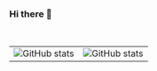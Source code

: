 ### Hi there 👋

<!--
**LuizaSar/LuizaSar** is a ✨ _special_ ✨ repository because its `README.md` (this file) appears on your GitHub profile.

Here are some ideas to get you started:

- 🔭 I’m currently working on ...
- 🌱 I’m currently learning ...
- 👯 I’m looking to collaborate on ...
- 🤔 I’m looking for help with ...
- 💬 Ask me about ...
- 📫 How to reach me: ...
- 😄 Pronouns: ...
- ⚡ Fun fact: ...
-->
<br>

<table border="0">
  <tbody>
    <tr>
      <td border="0">
        <a>
          <img alt="GitHub stats" src="https://github-readme-stats.vercel.app/api?username=LuizaSar&show_icons=truetheme=radical&include_all_commits=true" />
        </a>
      </td>
      <td border="0">
        <a>
          <img alt="GitHub stats" src="https://github-readme-stats.vercel.app/api/top-langs/?username=LuizaSar&layout=compact&title_color=6CA0FF&icon_color=6CA0FF&bg_color=151515&text_color=c8c8c8&hide_border=tru)](https://github.com/anuraghazra/github-readme-stats">
        </a>
      </td>
    </tr>
  </tbody>
</table>

<br>

